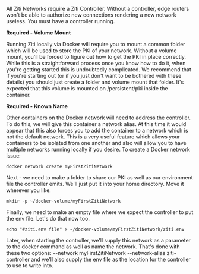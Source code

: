All Ziti Networks require a Ziti Controller. Without a controller, edge routers won't be able to authorize new connections rendering a new network useless. You must have a controller running.

**Required - Volume Mount**

Running Ziti locally via Docker will require you to mount a common folder which will be used to store the PKI of your network. Without a volume mount, you'll be forced to figure out how to get the PKI in place correctly. While this is a straightforward process once you know how to do it, when you're getting started this is undoubtedly complicated. We recommend that if you're starting out (or if you just don't want to be bothered with these details) you should just create a folder and volume mount that folder. It's expected that this volume is mounted on /persistent/pki inside the container.

**Required - Known Name**

Other containers on the Docker network will need to address the controller. To do this, we will give this container a network alias. At this time it would appear that this also forces you to add the container to a network which is not the default network. This is a very useful feature which allows your containers to be isolated from one another and also will allow you to have multiple networks running locally if you desire. To create a Docker network issue:

```
docker network create myFirstZitiNetwork
```

Next - we need to make a folder to share our PKI as well as our environment file the controller emits. We'll just put it into your home directory. Move it wherever you like.

```
mkdir -p ~/docker-volume/myFirstZitiNetwork
```

Finally, we need to make an empty file where we expect the controller to put the env file. Let's do that now too.

```
echo "#ziti.env file" > ~/docker-volume/myFirstZitiNetwork/ziti.env
```

Later, when starting the controller, we'll supply this network as a parameter to the docker command as well as name the network. That's done with these two options: --network myFirstZitiNetwork --network-alias ziti-controller and we'll also supply the env file as the location for the controller to use to write into.